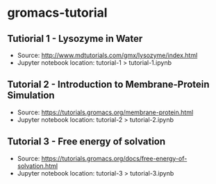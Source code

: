 # gromacs-tutorial

## Tutiorial 1 - Lysozyme in Water
- Source: http://www.mdtutorials.com/gmx/lysozyme/index.html
- Jupyter notebook location: tutorial-1 > tutorial-1.ipynb

## Tutorial 2 - Introduction to Membrane-Protein Simulation
- Source: https://tutorials.gromacs.org/membrane-protein.html
- Jupyter notebook location: tutorial-2 > tutorial-2.ipynb

## Tutorial 3 - Free energy of solvation
- Source: https://tutorials.gromacs.org/docs/free-energy-of-solvation.html
- Jupyter notebook location: tutorial-3 > tutorial-3.ipynb